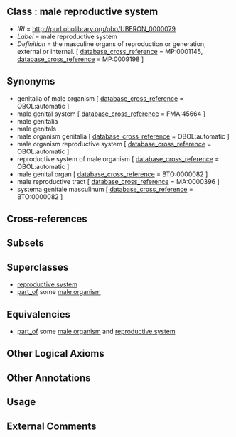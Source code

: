 
## Class : male reproductive system

 * *IRI* = http://purl.obolibrary.org/obo/UBERON_0000079
 * *Label* = male reproductive system
 * *Definition* = the masculine organs of reproduction or generation, external or internal. [ [database_cross_reference](../../ef/oboInOwl#hasDbXref.md) = MP:0001145, [database_cross_reference](../../ef/oboInOwl#hasDbXref.md) = MP:0009198 ]

## Synonyms

 * genitalia of male organism [ [database_cross_reference](../../ef/oboInOwl#hasDbXref.md) = OBOL:automatic ]
 * male genital system [ [database_cross_reference](../../ef/oboInOwl#hasDbXref.md) = FMA:45664 ]
 * male genitalia
 * male genitals
 * male organism genitalia [ [database_cross_reference](../../ef/oboInOwl#hasDbXref.md) = OBOL:automatic ]
 * male organism reproductive system [ [database_cross_reference](../../ef/oboInOwl#hasDbXref.md) = OBOL:automatic ]
 * reproductive system of male organism [ [database_cross_reference](../../ef/oboInOwl#hasDbXref.md) = OBOL:automatic ]
 * male genital organ [ [database_cross_reference](../../ef/oboInOwl#hasDbXref.md) = BTO:0000082 ]
 * male reproductive tract [ [database_cross_reference](../../ef/oboInOwl#hasDbXref.md) = MA:0000396 ]
 * systema genitale masculinum [ [database_cross_reference](../../ef/oboInOwl#hasDbXref.md) = BTO:0000082 ]

## Cross-references


## Subsets


## Superclasses

 * [reproductive system](../../UBERON/90/UBERON_0000990.md)
 * [part_of](../../BFO/50/BFO_0000050.md) some [male organism](../../UBERON/01/UBERON_0003101.md)

## Equivalencies

 * [part_of](../../BFO/50/BFO_0000050.md) some [male organism](../../UBERON/01/UBERON_0003101.md) and [reproductive system](../../UBERON/90/UBERON_0000990.md)

## Other Logical Axioms


## Other Annotations


## Usage


## External Comments

